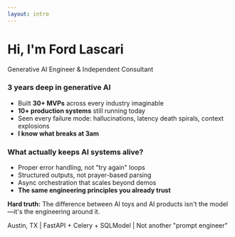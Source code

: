```yaml
---
layout: intro
---
```


# Hi, I'm Ford Lascari

<div class="text-xl text-gray-500 mb-4">
Generative AI Engineer & Independent Consultant
</div>

<div class="grid grid-cols-2 gap-8 mt-8">
<div>

### 3 years deep in generative AI
- Built **30+ MVPs** across every industry imaginable
- **10+ production systems** still running today
- Seen every failure mode: hallucinations, latency death spirals, context explosions
- **I know what breaks at 3am**

</div>
<div>

### What actually keeps AI systems alive?
- Proper error handling, not "try again" loops
- Structured outputs, not prayer-based parsing
- Async orchestration that scales beyond demos
- **The same engineering principles you already trust**

</div>
</div>

<div class="mt-8 text-lg">

**Hard truth:** The difference between AI toys and AI products isn't the model—it's the engineering around it.

</div>

<div class="absolute bottom-10 text-sm text-gray-400">
Austin, TX | FastAPI + Celery + SQLModel | Not another "prompt engineer"
</div>

<!--
Speaker notes:
- I've been in the trenches for 3 years - this isn't theoretical
- 30+ MVPs means I've seen EVERY way these systems fail
- 10+ in production means I know what survives contact with reality
- Your engineering instincts about testing, error handling, and architecture? They're MORE important with AI, not less
- I'm here because good engineers make the difference between toys and products
-->
